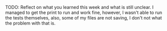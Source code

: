 TODO: Reflect on what you learned this week and what is still unclear.
I managed to get the print to run and work fine, however, I wasn't able to run the tests themselves, also, some of my files are not saving, I don't not what the problem with that is.